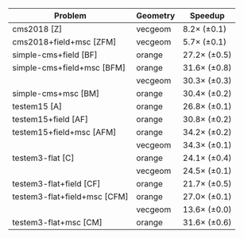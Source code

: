 | Problem                      | Geometry |      Speedup |
| ---------------------------- | -------- | ------------ |
| cms2018 [Z]                  | vecgeom  |  8.2× (±0.1) |
| cms2018+field+msc [ZFM]      | vecgeom  |  5.7× (±0.1) |
| simple-cms+field [BF]        | orange   | 27.2× (±0.5) |
| simple-cms+field+msc [BFM]   | orange   | 31.6× (±0.8) |
|                              | vecgeom  | 30.3× (±0.3) |
| simple-cms+msc [BM]          | orange   | 30.4× (±0.2) |
| testem15 [A]                 | orange   | 26.8× (±0.1) |
| testem15+field [AF]          | orange   | 30.8× (±0.2) |
| testem15+field+msc [AFM]     | orange   | 34.2× (±0.2) |
|                              | vecgeom  | 34.3× (±0.1) |
| testem3-flat [C]             | orange   | 24.1× (±0.4) |
|                              | vecgeom  | 24.5× (±0.1) |
| testem3-flat+field [CF]      | orange   | 21.7× (±0.5) |
| testem3-flat+field+msc [CFM] | orange   | 27.0× (±0.1) |
|                              | vecgeom  | 13.6× (±0.0) |
| testem3-flat+msc [CM]        | orange   | 31.6× (±0.6) |
